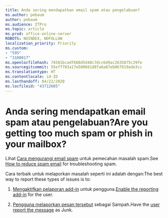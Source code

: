 ```yaml
---
title: Anda sering mendapatkan email spam atau pengelabuan?
ms.author: pebaum
author: pebaum
ms.audience: ITPro
ms.topic: article
ms.prod: office-online-server
ROBOTS: NOINDEX, NOFOLLOW
localization_priority: Priority
ms.custom:
- "595"
- "3100017"
ms.openlocfilehash: 74581bcadf668d5d40c7dcc6d9ac2635875c29fe
ms.sourcegitcommit: 55eff703a17e500681d8fa6a87eb067019ade3cc
ms.translationtype: HT
ms.contentlocale: id-ID
ms.lasthandoff: 04/22/2020
ms.locfileid: "43712605"
---
```

# <a name="are-you-getting-too-much-spam-or-phish-in-your-mailbox"></a><span data-ttu-id="3dcd2-102">Anda sering mendapatkan email spam atau pengelabuan?</span><span class="sxs-lookup"><span data-stu-id="3dcd2-102">Are you getting too much spam or phish in your mailbox?</span></span>

<span data-ttu-id="3dcd2-103">Lihat [Cara mengurangi email spam](https://docs.microsoft.com/office365/securitycompliance/reduce-spam-email) untuk pemecahan masalah spam.</span><span class="sxs-lookup"><span data-stu-id="3dcd2-103">See [How to reduce spam email](https://docs.microsoft.com/office365/securitycompliance/reduce-spam-email) for troubleshooting spam.</span></span>
  
<span data-ttu-id="3dcd2-104">Cara terbaik untuk melaporkan masalah seperti ini adalah dengan:</span><span class="sxs-lookup"><span data-stu-id="3dcd2-104">The best way to report these types of issues is to:</span></span>
  
1. <span data-ttu-id="3dcd2-105">[Mengaktifkan pelaporan add-in](https://docs.microsoft.com/office365/securitycompliance/enable-the-report-message-add-in) untuk pengguna.</span><span class="sxs-lookup"><span data-stu-id="3dcd2-105">[Enable the reporting add-in](https://docs.microsoft.com/office365/securitycompliance/enable-the-report-message-add-in) for the user.</span></span>

2. <span data-ttu-id="3dcd2-106">[Pengguna melaporkan pesan tersebut](https://support.office.com/article/b5caa9f1-cdf3-4443-af8c-ff724ea719d2) sebagai Sampah.</span><span class="sxs-lookup"><span data-stu-id="3dcd2-106">Have the [user report the message](https://support.office.com/article/b5caa9f1-cdf3-4443-af8c-ff724ea719d2) as Junk.</span></span>
